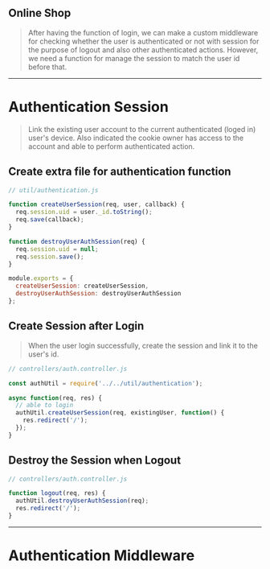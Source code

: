 ## Online Shop
> After having the function of login, we can make a custom middleware for checking whether the user 
is authenticated or not with session for the purpose of logout and also other authenticated actions. 
However, we need a function for manage the session to match the user id before that.

---

# Authentication Session
> Link the existing user account to the current authenticated (loged in) user's device. Also indicated the cookie owner has access to the account and able to perform authenticated action.
## Create extra file for authentication function
```js
// util/authentication.js

function createUserSession(req, user, callback) {
  req.session.uid = user._id.toString();
  req.save(callback);
}

function destroyUserAuthSession(req) {
  req.session.uid = null;
  req.session.save();
}

module.exports = {
  createUserSession: createUserSession,
  destroyUserAuthSession: destroyUserAuthSession
};
```

## Create Session after Login
> When the user login successfully, create the session and link it to the user's id.
```js
// controllers/auth.controller.js

const authUtil = require('../../util/authentication');

async function(req, res) {
  // able to login
  authUtil.createUserSession(req, existingUser, function() {
    res.redirect('/');
  });
}
```

## Destroy the Session when Logout
```js
// controllers/auth.controller.js

function logout(req, res) {
  authUtil.destroyUserAuthSession(req);
  res.redirect('/');
}
```

---

# Authentication Middleware
> 
